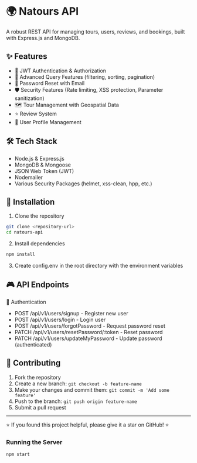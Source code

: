 # 🌍 Natours API

A robust REST API for managing tours, users, reviews, and bookings, built with Express.js and MongoDB.

## ✨ Features

- 🔐 JWT Authentication & Authorization
- 🎯 Advanced Query Features (filtering, sorting, pagination)
- 📧 Password Reset with Email
- 🛡️ Security Features (Rate limiting, XSS protection, Parameter sanitization)
- 🗺️ Tour Management with Geospatial Data
- ⭐ Review System
- 👥 User Profile Management

## 🛠️ Tech Stack

- Node.js & Express.js
- MongoDB & Mongoose
- JSON Web Token (JWT)
- Nodemailer
- Various Security Packages (helmet, xss-clean, hpp, etc.)

## 🚀 Installation

1. Clone the repository
```bash
git clone <repository-url>
cd natours-api
```
2. Install dependencies
```bash
npm install
```
3. Create config.env in the root directory with the environment variables

## 🎮 API Endpoints

👤 Authentication

* POST /api/v1/users/signup - Register new user
* POST /api/v1/users/login - Login user
* POST /api/v1/users/forgotPassword - Request password reset
* PATCH /api/v1/users/resetPassword/:token - Reset password
* PATCH /api/v1/users/updateMyPassword - Update password (authenticated)





## 🤝 Contributing

1. Fork the repository
2. Create a new branch: `git checkout -b feature-name`
3. Make your changes and commit them: `git commit -m 'Add some feature'`
4. Push to the branch: `git push origin feature-name`
5. Submit a pull request


---

⭐️ If you found this project helpful, please give it a star on GitHub! ⭐️



### Running the Server

```bash
npm start
